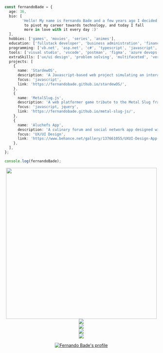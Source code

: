 ```typescript
const fernandoBade = {
  age: 36,
  bio: [
        'Hello! My name is Fernando Bade and a few years ago I decided
         to pivot my career towards technology, and today I fall
         more in love with it every day :)'
  ],
  hobbies: ['games', 'movies', 'series', 'animes'],
  education: ['fullstack developer', 'business administration', 'finance'],
  programming: ['vb.net', 'asp.net', 'c#', 'typescript', 'javascript', 'react', 'taiwind', 'sass', 'node.js', 'mysql'],
  tools: ['visual studio', 'vscode', 'postman', 'figma', 'azure devops', 'git'],
  extraSkills: ['ux/ui design', 'problem solving', 'multifaceted', 'versatility', 'quick learner', 'easy adaptability'],
  projects: [
    {
      name: 'StardewOS',
      description: 'A Javascript-based web project simulating an interactive OS model inspired by Stardew Valley game',
      focus: 'javascript',
      link: 'https://fernandobade.github.io/stardewOS/',
    },
    {
      name: 'MetalSlug.js',
      description: 'A web platformer game tribute to the Metal Slug franchise, created using JavaScript and jQuery',
      focus: 'javascript, jquery',
      link: 'https://fernandobade.github.io/metal-slug-js/',
    },
    {
      name: 'Aluchefs App',
      description: 'A culinary forum and social network app designed with UX/UI principles, fully prototyped in Figma',
      focus: 'UX/UI Design',
      link: 'https://www.behance.net/gallery/137661055/UXUI-Design-App-Aluchefs-Forum-e-Rede-Social/',
    },
  ],
};

console.log(fernandoBade);

```
<div align="center">
    <img src="https://i.giphy.com/media/OSpqk0vlZOOwo/giphy.webp" width=495>
</div>


<!--<div align="center">
    <a href="https://github.com/FernandoBade/">
        <img src="https://novatorem-fernandobade.vercel.app/api/spotify"
            width=495 align="center">
    </a>
</div> -->


 <div align="center">
    <a href="https://github.com/FernandoBade/">
        <img src="https://spotify-recently-played-readme.vercel.app/api?user=12160833189&count=10&width=495">
    </a>
</div>

<div align="center">
    <a href="https://github.com/FernandoBade/">
        <img align="center"
            src="https://github-readme-stats-fernandobade.vercel.app/api?username=FernandoBade&show_icons=true&count_private=true&theme=material-palenight&bg_color=00000000&rank_icon=normal&include_all_commits=true&hide_border=true&ring_color=9400ff&disable_animations=true&card_width=495" />
    </a>
</div>

<div align="center">
    <a href="https://github.com/FernandoBade">  
        <img align="center" src="https://github-readme-stats-fernandobade.vercel.app/api/wakatime?username=fernandobade&line_height=35&langs_count=12&theme=material-palenight&bg_color=00000000&hide=binary,other&hide_border=true&layout=compact&custom_title=Learning%20Path%20So%20Far&card_width=450")](https://github.com/fernandobade/github-readme-stats)
    </a>
</div>

<div align="center">
    <a href="https://github.com/FernandoBade">  
        <img align="center" src="https://github-readme-stats-fernandobade.vercel.app/api/top-langs/?username=fernandobade&size_weight=0.5&count_weight=0&line_height=35&langs_count=5&hide=html,css,java,scss&theme=material-palenight&layout=normal&bg_color=00000000&hide_border=true&custom_title=Top%205%20Most%20Liked%20Until%20Now&disable_animations=true&card_width=495")](https://github.com/fernandobade/github-readme-stats)
    </a>
</div>
  
<p></p>
<p></p>
  
<div align="center"> 
      <img src="https://komarev.com/ghpvc/?username=fernandobade&label=Profile%20Views%20Until%20Now&color=8f72db" alt="Fernando Bade's profile" />
</div>
